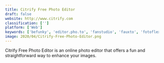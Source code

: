 ```yaml
---
title: Citrify Free Photo Editor
draft: false 
website: http://www.citrify.com
classification: ['']
platform: ['Web']
keywords: ['befunky', 'editor.pho.to', 'fanstudio', 'fauxto', 'fotoflexer', 'fotostars', 'lunapic', 'photoscape_online', 'photobanda', 'picozu_image_editor', 'snipshot', 'ipiccy']
image: 2020/04/Citrify-Free-Photo-Editor.png
---
```

Citrify Free Photo Editor is an online photo editor that offers a fun and straightforward way to enhance your images.